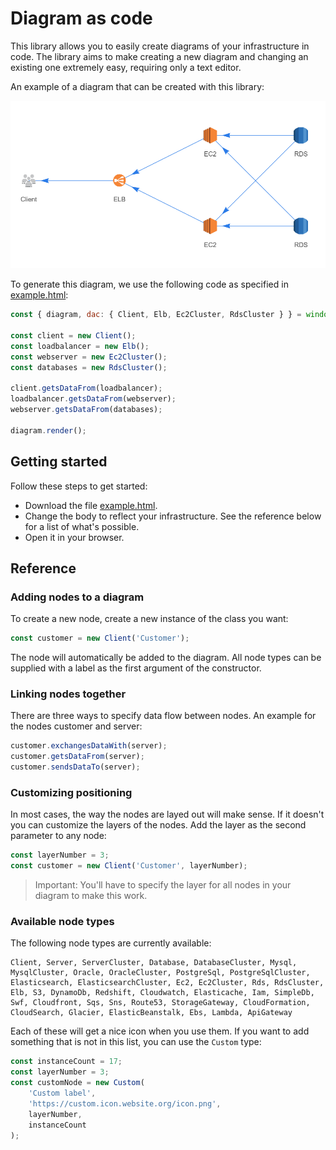 # Diagram as code

This library allows you to easily create diagrams of your infrastructure in code. The library aims to make creating a new diagram and changing an existing one extremely easy, requiring only a text editor.

An example of a diagram that can be created with this library:

![Example diagram](./example.png)

To generate this diagram, we use the following code as specified in [example.html](./example.html):

```js
const { diagram, dac: { Client, Elb, Ec2Cluster, RdsCluster } } = window;

const client = new Client();
const loadbalancer = new Elb();
const webserver = new Ec2Cluster();
const databases = new RdsCluster();

client.getsDataFrom(loadbalancer);
loadbalancer.getsDataFrom(webserver);
webserver.getsDataFrom(databases);

diagram.render();
```

## Getting started

Follow these steps to get started:

- Download the file [example.html](./example.html).
- Change the body to reflect your infrastructure. See the reference below for a list of what's possible.
- Open it in your browser.

## Reference

### Adding nodes to a diagram

To create a new node, create a new instance of the class you want:

```js
const customer = new Client('Customer');
```

The node will automatically be added to the diagram. All node types can be supplied with a label as the first argument of the constructor.

### Linking nodes together

There are three ways to specify data flow between nodes. An example for the nodes customer and server:

```js
customer.exchangesDataWith(server);
customer.getsDataFrom(server);
customer.sendsDataTo(server);
```

### Customizing positioning

In most cases, the way the nodes are layed out will make sense. If it doesn't you can customize the layers of the nodes. Add the layer as the second parameter to any node:

```js
const layerNumber = 3;
const customer = new Client('Customer', layerNumber);
```

> Important: You'll have to specify the layer for all nodes in your diagram to make this work.

### Available node types

The following node types are currently available:

```text
Client, Server, ServerCluster, Database, DatabaseCluster, Mysql, MysqlCluster, Oracle, OracleCluster, PostgreSql, PostgreSqlCluster, Elasticsearch, ElasticsearchCluster, Ec2, Ec2Cluster, Rds, RdsCluster, Elb, S3, DynamoDb, Redshift, Cloudwatch, Elasticache, Iam, SimpleDb, Swf, Cloudfront, Sqs, Sns, Route53, StorageGateway, CloudFormation, CloudSearch, Glacier, ElasticBeanstalk, Ebs, Lambda, ApiGateway
```

Each of these will get a nice icon when you use them. If you want to add something that is not in this list, you can use the `Custom` type:

```js
const instanceCount = 17;
const layerNumber = 3;
const customNode = new Custom(
    'Custom label',
    'https://custom.icon.website.org/icon.png',
    layerNumber,
    instanceCount
);
```
